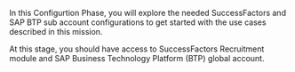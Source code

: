 In this Configurtion Phase, you will explore the needed SuccessFactors and SAP BTP sub account configurations to get started with the use cases described in this mission.

At this stage, you should have access to SuccessFactors Recruitment module and SAP Business Technology Platform (BTP) global account.